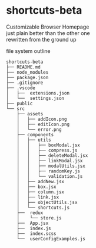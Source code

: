 # shortcuts-beta

Customizable Browser Homepage <br/>
just plain better than the other one<br/>
rewritten from the ground up

file system outline

```
shortcuts-beta
├── README.md
├── node_modules
├── package.json
├── .gitignore
├── .vscode
│	├──  extensions.json 
│	└──  settings.json
├── public
└── src
	├── assets
	│	├── addIcon.png
	│	├── editIcon.png
	│	└── error.png
	├── components
	│	├── utils
	│	│	├── boxModal.jsx
	│	│	├── compress.js
	│	│	├── deleteModal.jsx
	│	│	├── linkModal.jsx
	│	│	├── modalUtils.jsx
	│	│	├── randomKey.js
	│	│	└── validation.js
	│	├── addNew.jsx
	│	├── box.jsx
	│	├── column.jsx
	│	├── link.jsx
	│	├── objectUtils.jsx
	│	└── shortcuts.js
	├──  redux
	│	 └── store.js
	├──  App.jsx
	├──  index.js
	├──  index.scss
	└──  userConfigExamples.js
```
